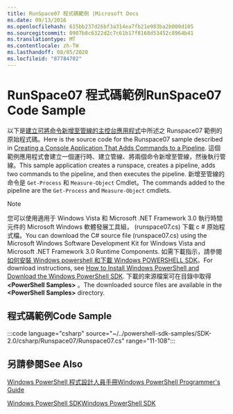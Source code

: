 ```yaml
---
title: RunSpace07 程式碼範例 |Microsoft Docs
ms.date: 09/13/2016
ms.openlocfilehash: 615bb237d26bf3a314ea7fb21e983ba2b000d105
ms.sourcegitcommit: 0907b8c6322d2c7c61b17f8168d53452c8964b41
ms.translationtype: MT
ms.contentlocale: zh-TW
ms.lasthandoff: 08/05/2020
ms.locfileid: "87784702"
---
```

# <a name="runspace07-code-sample"></a><span data-ttu-id="60f69-102">RunSpace07 程式碼範例</span><span class="sxs-lookup"><span data-stu-id="60f69-102">RunSpace07 Code Sample</span></span>

<span data-ttu-id="60f69-103">以下是[建立可將命令新增至管線的主控台應用程式](https://msdn.microsoft.com/01eb7808-e97b-4905-80be-9e2fa38c262e)中所述之 Runspace07 範例的原始程式碼。</span><span class="sxs-lookup"><span data-stu-id="60f69-103">Here is the source code for the Runspace07 sample described in [Creating a Console Application That Adds Commands to a Pipeline](https://msdn.microsoft.com/01eb7808-e97b-4905-80be-9e2fa38c262e).</span></span>
<span data-ttu-id="60f69-104">這個範例應用程式會建立一個運行時、建立管線、將兩個命令新增至管線，然後執行管線。</span><span class="sxs-lookup"><span data-stu-id="60f69-104">This sample application creates a runspace, creates a pipeline, adds two commands to the pipeline, and then executes the pipeline.</span></span> <span data-ttu-id="60f69-105">新增至管線的命令是 `Get-Process` 和 `Measure-Object` Cmdlet。</span><span class="sxs-lookup"><span data-stu-id="60f69-105">The commands added to the pipeline are the `Get-Process` and `Measure-Object` cmdlets.</span></span>

> [!NOTE]
> <span data-ttu-id="60f69-106">您可以使用適用于 Windows Vista 和 Microsoft .NET Framework 3.0 執行時間元件的 Microsoft Windows 軟體發展工具組， (runspace07.cs) 下載 c # 原始程式檔。</span><span class="sxs-lookup"><span data-stu-id="60f69-106">You can download the C# source file (runspace07.cs) using the Microsoft Windows Software Development Kit for Windows Vista and Microsoft .NET Framework 3.0 Runtime Components.</span></span> <span data-ttu-id="60f69-107">如需下載指示，請參閱[如何安裝 Windows powershell 和下載 Windows POWERSHELL SDK](/powershell/scripting/developer/installing-the-windows-powershell-sdk)。</span><span class="sxs-lookup"><span data-stu-id="60f69-107">For download instructions, see [How to Install Windows PowerShell and Download the Windows PowerShell SDK](/powershell/scripting/developer/installing-the-windows-powershell-sdk).</span></span>
> <span data-ttu-id="60f69-108">下載的來源檔案可在目錄中取得 **\<PowerShell Samples>** 。</span><span class="sxs-lookup"><span data-stu-id="60f69-108">The downloaded source files are available in the **\<PowerShell Samples>** directory.</span></span>

## <a name="code-sample"></a><span data-ttu-id="60f69-109">程式碼範例</span><span class="sxs-lookup"><span data-stu-id="60f69-109">Code Sample</span></span>

:::code language="csharp" source="~/../powershell-sdk-samples/SDK-2.0/csharp/Runspace07/Runspace07.cs" range="11-108":::

## <a name="see-also"></a><span data-ttu-id="60f69-110">另請參閱</span><span class="sxs-lookup"><span data-stu-id="60f69-110">See Also</span></span>

[<span data-ttu-id="60f69-111">Windows PowerShell 程式設計人員手冊</span><span class="sxs-lookup"><span data-stu-id="60f69-111">Windows PowerShell Programmer's Guide</span></span>](./windows-powershell-programmer-s-guide.md)

[<span data-ttu-id="60f69-112">Windows PowerShell SDK</span><span class="sxs-lookup"><span data-stu-id="60f69-112">Windows PowerShell SDK</span></span>](../windows-powershell-reference.md)
